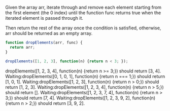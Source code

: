 Given the array arr, iterate through and remove each element
starting from the first element (the 0 index) until the function
func returns true when the iterated element is passed through
it.

Then return the rest of the array once the condition is
satisfied, otherwise, arr should be returned as an empty array.


```javascript
function dropElements(arr, func) {
  return arr;
}

dropElements([1, 2, 3], function(n) {return n < 3; });
```

dropElements([1, 2, 3, 4], function(n) {return n >= 3;}) should return [3, 4].
Waiting:dropElements([0, 1, 0, 1], function(n) {return n === 1;}) should return [1, 0, 1].
Waiting:dropElements([1, 2, 3], function(n) {return n > 0;}) should return [1, 2, 3].
Waiting:dropElements([1, 2, 3, 4], function(n) {return n > 5;}) should return [].
Waiting:dropElements([1, 2, 3, 7, 4], function(n) {return n > 3;}) should return [7, 4].
Waiting:dropElements([1, 2, 3, 9, 2], function(n) {return n > 2;}) should return [3, 9, 2].
